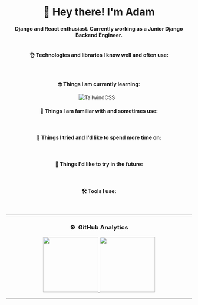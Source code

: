 <div align="center">
  <div>
    <h1>👋 Hey there! I'm Adam</h1>
  </div>

#### Django and React enthusiast. Currently working as a Junior Django Backend Engineer.<br><br>

#### 👌 Technologies and libraries I know well and often use:

  <div>
    <img src="https://img.shields.io/badge/Python-3776AB?style=flat&logo=python&logoColor=white" alt=""/>&nbsp;
    <img src="https://img.shields.io/badge/Django-092E20?style=flat&logo=django&logoColor=white" alt=""/>&nbsp;
    <img src="https://img.shields.io/badge/Django-REST-ff1709?style=flat&logo=django&logoColor=white&color=ff1709&labelColor=gray" alt=""/>&nbsp;
    <img src="https://img.shields.io/badge/Django-Q-111111?style=flat&logo=django&logoColor=white&color=86b300&labelColor=gray" alt=""/>&nbsp;
    <img src="https://img.shields.io/badge/HTML5-E34F26?style=flat&logo=html5&logoColor=white" alt=""/>&nbsp;
    <img src="https://img.shields.io/badge/CSS3-1572B6?style=flat&logo=css3&logoColor=white" alt=""/>&nbsp;
    <img src="https://img.shields.io/badge/-JavaScript-05122A?style=flat&logo=javascript" alt=""/>&nbsp;
    <img src="https://img.shields.io/badge/TypeScript-007ACC?style=flat&logo=typescript&logoColor=white" alt=""/>&nbsp;
    <img src="https://img.shields.io/badge/React-20232A?style=flat&logo=react&logoColor=61DAFB" alt=""/>&nbsp;
    <img src="https://img.shields.io/badge/Chakra--UI-319795?style=flat&logo=chakra-ui&logoColor=white" alt=""/>&nbsp;
    <img src="https://img.shields.io/badge/Docker-008FCC?style=flat&logo=docker&logoColor=white" alt=""/>&nbsp;
  </div>

#### 🤓 Things I am currently learning:

  <div>
    <img src="https://img.shields.io/badge/Celery-8C9A41?&style=flat&logo=celery&logoColor=white" alt=""/>&nbsp;
    <img alt="TailwindCSS" src="https://img.shields.io/badge/Tailwind_CSS-38B2AC?style=flat&logo=tailwind-css&logoColor=white"/>&nbsp;
    <img src="https://img.shields.io/badge/Mantine-0081CB?style=flat&logo=mantine&logoColor=white" alt=""/>&nbsp;
    <img src="https://img.shields.io/badge/Next.js-%23000000.svg?&style=flat&logo=next.js&logoColor=white" alt=""/>&nbsp;
  </div>

#### 👀 Things I am familiar with and sometimes use:

  <div>
    <img src="https://img.shields.io/badge/Django-Channels-111111?style=flat&logo=django&logoColor=white&color=111111&labelColor=gray" alt=""/>&nbsp;
    <img src="https://img.shields.io/badge/PostgreSQL-316192?style=flat&logo=postgresql&logoColor=white" alt=""/>&nbsp;
    <img src="https://img.shields.io/badge/SQL-07405E?style=flat&logo=sqlite&logoColor=white" alt=""/>&nbsp;
    <img src="https://img.shields.io/badge/MUI-0081CB?style=flat&logo=mui&logoColor=white" alt=""/>&nbsp;
    <img src="https://img.shields.io/badge/Sass-CC6699?style=flat&logo=sass&logoColor=white" alt=""/>&nbsp;
    <img src="https://img.shields.io/badge/Redux-593D88?style=flat&logo=redux&logoColor=white" alt=""/>&nbsp;
    <img src="https://img.shields.io/badge/Bootstrap-563D7C?style=flat&logo=bootstrap&logoColor=white" alt=""/>&nbsp;
    <img src="https://img.shields.io/badge/Redis-CC0000.svg?&style=flat&logo=redis&logoColor=white" alt="">&nbsp;
    <img src="https://img.shields.io/badge/Jest-C21325?style=flat&logo=jest&logoColor=white" alt=""/>&nbsp;
  </div>

#### 🧐 Things I tried and I'd like to spend more time on:

  <div>
    <img src="https://img.shields.io/badge/RabbitMQ-%23FF6600.svg?&style=flat&logo=rabbitmq&logoColor=white" alt=""/>&nbsp;
    <img src="https://img.shields.io/badge/Playwright-43B02A?style=flat&logo=Playwright&logoColor=white" alt="">&nbsp;
    <img src="https://img.shields.io/badge/Svelte-4A4A55?style=flat&logo=svelte&logoColor=FF3E00" alt=""/>&nbsp;
    <img src="https://img.shields.io/badge/React_Native-%2320232a.svg?style=logo&logo=react&logoColor=%2361DAFB" alt=""/>&nbsp;
  </div>

#### 🤔 Things I'd like to try in the future:

  <div>
    <img src="https://img.shields.io/badge/SvelteKit-FF3E00?style=flat&logo=Svelte&logoColor=white" alt=""/>&nbsp;
    <img src="https://img.shields.io/badge/Tauri-FFC131?style=logo&logo=Tauri&logoColor=white" alt=""/>&nbsp;
    <img src="https://img.shields.io/badge/tRPC-2596be?style=flat&logo=trpc&logoColor=white" alt=""/>&nbsp;
    <img src="https://img.shields.io/badge/FastAPI-109989?style=flat&logo=FASTAPI&logoColor=white" alt=""/>&nbsp;
    <img src="https://img.shields.io/badge/Storybook-FF4785?style=logo&logo=storybook&logoColor=white" alt=""/>&nbsp;
    <img src="https://img.shields.io/badge/GraphQL-E10098?style=flat&logo=graphql&logoColor=white" alt=""/>&nbsp;
    <img src="https://img.shields.io/badge/Django-Ninja-111111?style=flat&logo=django&logoColor=white&color=4cae4f&labelColor=gray" alt=""/>&nbsp;
    <img src="https://img.shields.io/badge/Supabase-181818?style=flat&logo=supabase&logoColor=white" alt=""/>&nbsp;
    <img src="https://img.shields.io/badge/Socket.io-010101?&style=logo&logo=Socket.io&logoColor=white" alt=""/>&nbsp;
    <img src="https://img.shields.io/badge/Rust-%23000000.svg?style=flat&logo=rust&logoColor=white" alt="">&nbsp;
  </div>

#### 🛠️ Tools I use:

  <div>
    <img src="https://img.shields.io/badge/-Postman-05122A?style=flat&logo=postman&logoColor=fc9803" alt=""/>&nbsp;
    <img src="https://img.shields.io/badge/-Pycharm-05122A?style=flat&logo=pycharm&logoColor=40a832" alt=""/>&nbsp;
    <img src="https://img.shields.io/badge/-Webstorm-05122A?style=flat&logo=webstorm&logoColor=32a0a8" alt=""/>&nbsp;
    <img src="https://img.shields.io/badge/-Visual%20Studio%20Code-05122A?style=flat&logo=visual-studio-code&logoColor=007ACC" alt=""/>&nbsp;
    <img src="https://img.shields.io/badge/-Git-05122A?style=flat&logo=git" alt=""/>&nbsp;
    <img src="https://img.shields.io/badge/-GitHub-05122A?style=flat&logo=github" alt=""/>&nbsp;
  </div>

---

### ⚙️ &nbsp;GitHub Analytics

  <p>
  <a href="https://github.com/Alschn">
    <img height="150em" src="https://github-readme-stats-eight-theta.vercel.app/api?username=Alschn&show_icons=true&theme=algolia&include_all_commits=true&count_private=true"/>
    <img height="150em" src="https://github-readme-stats-eight-theta.vercel.app/api/top-langs/?username=Alschn&layout=compact&langs_count=8&theme=algolia"/>
  </a>
  </p>

---
